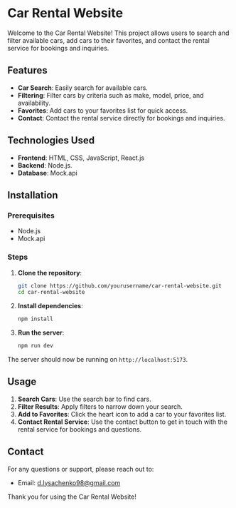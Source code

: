 # Car Rental Website

Welcome to the Car Rental Website! This project allows users to search and filter available cars, add cars to their favorites, and contact the rental service for bookings and inquiries.

## Features

- **Car Search**: Easily search for available cars.
- **Filtering**: Filter cars by criteria such as make, model, price, and availability.
- **Favorites**: Add cars to your favorites list for quick access.
- **Contact**: Contact the rental service directly for bookings and inquiries.

## Technologies Used

- **Frontend**: HTML, CSS, JavaScript, React.js
- **Backend**: Node.js.
- **Database**: Mock.api

## Installation

### Prerequisites

- Node.js
- Mock.api

### Steps

1. **Clone the repository**:

   ```bash
   git clone https://github.com/yourusername/car-rental-website.git
   cd car-rental-website
   ```

2. **Install dependencies**:

   ```bash
   npm install
   ```

3. **Run the server**:
   ```bash
   npm run dev
   ```

The server should now be running on `http://localhost:5173`.

## Usage

1. **Search Cars**: Use the search bar to find cars.
2. **Filter Results**: Apply filters to narrow down your search.
3. **Add to Favorites**: Click the heart icon to add a car to your favorites list.
4. **Contact Rental Service**: Use the contact button to get in touch with the rental service for bookings and questions.

## Contact

For any questions or support, please reach out to:

- Email: d.lysachenko98@gmail.com

Thank you for using the Car Rental Website!
